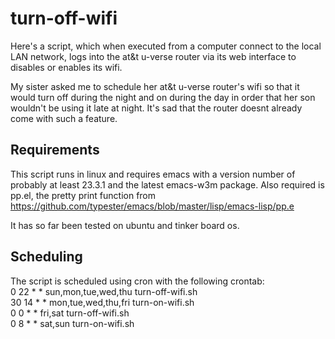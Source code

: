 # turn-off-wifi
Here's a script, which when executed from a computer connect to the local LAN network, logs into the at&t u-verse router via its web interface to disables or enables its wifi. 

My sister asked me to schedule her at&t u-verse router's wifi so that it would turn off during the night and on during the day in order that her son wouldn't be using it late at night.  It's sad that the router doesnt already come with such a feature.



## Requirements
This script runs in linux and requires emacs with a version number of probably at least 23.3.1 and the latest emacs-w3m package.
Also required is pp.el, the pretty print function from https://github.com/typester/emacs/blob/master/lisp/emacs-lisp/pp.e

It has so far been tested on ubuntu and tinker board os.

## Scheduling
The script is scheduled using cron with the following crontab:<br/>
    0 22 * * sun,mon,tue,wed,thu turn-off-wifi.sh<br/>
    30 14 * * mon,tue,wed,thu,fri turn-on-wifi.sh<br/>
    0 0 * * fri,sat turn-off-wifi.sh<br/>
    0 8 * * sat,sun turn-on-wifi.sh<br/>
 
